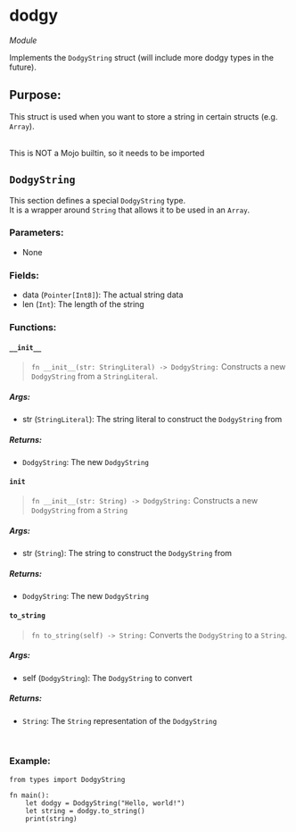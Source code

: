 # dodgy
*Module*
<br>

Implements the `DodgyString` struct (will include more dodgy types in the future).

## **Purpose:**

This struct is used when you want to store a string in certain structs (e.g. `Array`).

<br>
This is NOT a Mojo builtin, so it needs to be imported
<br>

## `DodgyString`
This section defines a special `DodgyString` type.
<br>
It is a wrapper around `String` that allows it to be used in an `Array`.

### **Parameters:**
 - None

### **Fields:**
 - data (`Pointer[Int8]`): The actual string data
 - len (`Int`): The length of the string

### **Functions:**

#### `__init__`
> `fn __init__(str: StringLiteral) -> DodgyString:`
Constructs a new `DodgyString` from a `StringLiteral`.

##### **Args:**
 - str (`StringLiteral`): The string literal to construct the `DodgyString` from

##### **Returns:**
 - `DodgyString`: The new `DodgyString`

#### `init`
> `fn __init__(str: String) -> DodgyString:`
Constructs a new `DodgyString` from a `String`

##### **Args:**
 - str (`String`): The string to construct the `DodgyString` from

##### **Returns:**
 - `DodgyString`: The new `DodgyString`

#### `to_string`
> `fn to_string(self) -> String:`
Converts the `DodgyString` to a `String`.

##### **Args:**
 - self (`DodgyString`): The `DodgyString` to convert

##### **Returns:**
 - `String`: The `String` representation of the `DodgyString`

<br>

### **Example:**
```mojo
from types import DodgyString

fn main():
    let dodgy = DodgyString("Hello, world!")
    let string = dodgy.to_string()
    print(string)
```
